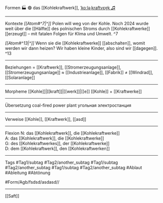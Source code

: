 <span class="block_title block_title_formen">Formen</span>
🏭 🟢 das [[Kohlekraftwerk]], [ˈkoːləˌkraftvɛɐ̯k ♫](https://youglish.com/pronounce/Kohlekraftwerk/german)

---
<span class="block_title block_title_kontexte">Kontexte</span>
*[[Atom#^7|^]]* Polen will weg von der Kohle. Noch 2024 wurde weit über die [[Hälfte]] des polnischen Stroms durch [[Kohlekraftwerke]] [[erzeugt]] – mit fatalen Folgen für Klima und Umwelt. ^7


*[[Atom#^13|^]]* Wenn sie die [[Kohlekraftwerke]] [[abschalten]], womit werden wir dann heizen? Wir haben kleine Kinder, also sind wir [[dagegen]]. ^13


---
<span class="block_title block_title_synonyme">Beziehungen</span>
= [[Kraftwerk]], [[Stromerzeugungsanlage]], [[Stromerzeugungsanlage]]
≈ [[Industrieanlage]], [[Fabrik]]
≠ [[Windrad]], [[Solaranlage]]

---
<span class="block_title block_title_morpheme">Morpheme</span>
[[Kohle]]|[[kraft]]|[[werk]]|[[e]]
[[Kohle]] + [[Kraftwerke]]

---
<span class="block_title block_title_translations">Übersetzung</span>
coal-fired power plant
угольная электростанция

---
<span class="block_title block_title_related">Verweise</span>
[[Kohle]], [[Kraftwerk]], [[asd]]

---
<span class="block_title block_title_flexion">Flexion</span>
N: das [[Kohlekraftwerk]], die [[Kohlekraftwerke]]  
A: das [[Kohlekraftwerk]], die [[Kohlekraftwerke]]  
G: des [[Kohlekraftwerkes]], der [[Kohlekraftwerke]]  
D: dem [[Kohlekraftwerk]], den [[Kohlekraftwerken]]

---
<span class="block_title block_title_tags">Tags</span>
#Tag1/subtag #Tag2/another_subtag #Tag1/subtag #Tag2/another_subtag #Tag1/subtag #Tag2/another_subtag #Ablaut #Ableitung #Abtönung

#Form/Agb/fsdsd/asdasd//

---


[[Saft]]

